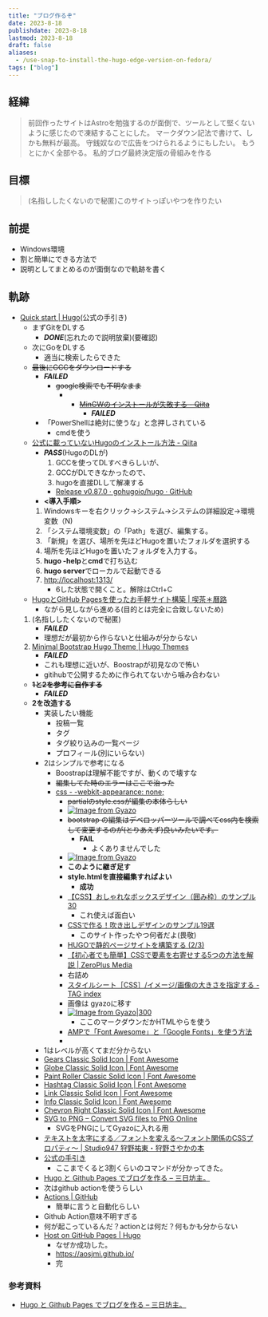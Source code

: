 ```yaml
---
title: "ブログ作るぞ"
date: 2023-8-18
publishdate: 2023-8-18
lastmod: 2023-8-18
draft: false
aliases:
  - /use-snap-to-install-the-hugo-edge-version-on-fedora/
tags: ["blog"]
---
```

## 経緯
> 前回作ったサイトはAstroを勉強するのが面倒で、ツールとして堅くないように感じたので凍結することにした。
> マークダウン記法で書けて、しかも無料が最高。
> 守銭奴なので広告をつけられるようにもしたい。
> もうとにかく全部やる。
> 私的ブログ最終決定版の骨組みを作る

## 目標
> (名指ししたくないので秘匿)このサイトっぽいやつを作りたい
## 前提
- Windows環境
- 割と簡単にできる方法で
- 説明としてまとめるのが面倒なので軌跡を書く
## 軌跡
- [Quick start | Hugo](https://gohugo.io/getting-started/quick-start/)(公式の手引き)
	- まずGitをDLする
		- ***DONE***(忘れたので説明放棄)(要確認)
	- 次にGoをDLする
		- 適当に検索したらできた
	- ~~最後にGCCをダウンロードする~~ 
		- ***FAILED***
			- ~~google検索でも不明なまま~~
				- - ~~[MinGWのインストールが失敗する - Qiita](https://qiita.com/kzrashi/items/4e0ab5949b69d4b333dd)~~
					-  ***FAILED***
		- 「PowerShellは絶対に使うな」と念押しされている
			- cmdを使う
	-  [公式に載っていないHugoのインストール方法 - Qiita](https://qiita.com/utibori1/items/46fde79958ec9202d6c4)
		-  ***PASS***(HugoのDLが)
			1. GCCを使ってDLすべきらしいが、
			2. GCCがDLできなかったので、
			3. hugoを直接DLして解凍する
			- [Release v0.87.0 · gohugoio/hugo · GitHub](https://github.com/gohugoio/hugo/releases/tag/v0.87.0)
		 - **<導入手順>**
		1. Windowsキーを右クリック→システム→システムの詳細設定→環境変数（N)
		2. 「システム環境変数」の「Path」を選び、編集する。
		3. 「新規」を選び、場所を先ほどHugoを置いたフォルダを選択する
		4. 場所を先ほどHugoを置いたフォルダを入力する。
		5. **hugo -help**と**cmd**で打ち込む
		6.  **hugo server**でローカルで起動できる
		7.  [http://localhost:1313/](http://localhost:1313/)
			- 6した状態で開くこと。解除はCtrl+C 
	- [HugoとGitHub Pagesを使ったお手軽サイト構築 | 喫茶＊曆路](https://koyomiji.com/log/72) 
		- ながら見しながら進める(目的とは完全に合致しないため)
	1. (名指ししたくないので秘匿)
		- ***FAILED***
		- 理想だが最初から作らないと仕組みが分からない 
	2. [Minimal Bootstrap Hugo Theme | Hugo Themes](https://themes.gohugo.io/themes/minimal-bootstrap-hugo-theme/#getting-help)
		- ***FAILED***
		- これも理想に近いが、Boostrapが初見なので怖い
		- gitihubで公開するために作られてないから噛み合わない
	- ~~**1と2を参考に自作する**~~
		- ***FAILED***
	- **2を改造する**
		- 実装したい機能
			- 投稿一覧
			- タグ
			- タグ絞り込みの一覧ページ
			- プロフィール(別にいらない)
		- 2はシンプルで参考になる
			- Boostrapは理解不能ですが、動くので壊すな
			- ~~編集してた時のエラーはここで治った~~
			- [css - -webkit-appearance: none;](https://stackoverflow.com/questions/47127201/webkit-appearance-none-not-working-for-button)
				- ~~partialのstyle.cssが編集の本体らしい~~
				- [![Image from Gyazo](https://i.gyazo.com/966c4b92052ac45045344cd1b1f9f6e6.png)](https://gyazo.com/966c4b92052ac45045344cd1b1f9f6e6)
				- ~~bootstrap の編集はデベロッパーツールで調べてcss内を検索して変更するのが(とりあえず)良いみたいです。~~
					- **FAIL**
						- よくありませんでした
				- [![Image from Gyazo](https://i.gyazo.com/d4ba6e35b9c38d4781a8ff2d3fc8058c.png)](https://gyazo.com/d4ba6e35b9c38d4781a8ff2d3fc8058c)
				- **このように継ぎ足す**
				- **style.htmlを直接編集すればよい**
					- **成功**
				- [【CSS】おしゃれなボックスデザイン（囲み枠）のサンプル30](https://saruwakakun.com/html-css/reference/box)
					- これ使えば面白い
				- [CSSで作る！吹き出しデザインのサンプル19選](https://saruwakakun.com/html-css/reference/speech-bubble)
					- このサイト作ったやつ何者だよ(畏敬)
				- [HUGOで静的ページサイトを構築する (2/3)](https://holywise.github.io/2016/12/how_to_add_pages_hugo_site/)
				- [【初心者でも簡単】CSSで要素を右寄せする5つの方法を解説 | ZeroPlus Media](https://zero-plus.io/media/css-right/#%E5%8F%B3%E5%AF%84%E3%81%9B%E3%81%A7%E6%A8%AA%E4%B8%A6%E3%81%B3)
				- 右詰め
				- [スタイルシート［CSS］/イメージ/画像の大きさを指定する - TAG index](https://www.tagindex.com/stylesheet/img/width_height.html)
				- 画像は gyazoに移す
				- [![Image from Gyazo|300](https://i.gyazo.com/4a691e15b4dd5a77054b93c84a4b8a4d.png)](https://gyazo.com/4a691e15b4dd5a77054b93c84a4b8a4d)
					- ここのマークダウンだかHTMLやらを使う
				- [AMPで「Font Awesome」と「Google Fonts」を使う方法](https://saruwakakun.com/html-css/reference/amp-font-awesome)
				- 
		- 1はレベルが高くてまだ分からない
		- [Gears Classic Solid Icon | Font Awesome](https://fontawesome.com/icons/gears?f=classic&s=solid)
		- [Globe Classic Solid Icon | Font Awesome](https://fontawesome.com/icons/globe?f=classic&s=solid)
		- [Paint Roller Classic Solid Icon | Font Awesome](https://fontawesome.com/icons/paint-roller?f=classic&s=solid)
		- [Hashtag Classic Solid Icon | Font Awesome](https://fontawesome.com/icons/hashtag?f=classic&s=solid)
		- [Link Classic Solid Icon | Font Awesome](https://fontawesome.com/icons/link?f=classic&s=solid)
		- [Info Classic Solid Icon | Font Awesome](https://fontawesome.com/icons/info?f=classic&s=solid)
		- [Chevron Right Classic Solid Icon | Font Awesome](https://fontawesome.com/icons/chevron-right?f=classic&s=solid)
		- [SVG to PNG – Convert SVG files to PNG Online](https://svgtopng.com/)
			- SVGをPNGにしてGyazoに入れる用
		- [テキストを太字にする／フォントを変える〜フォント関係のCSSプロパティ〜 | Studio947 狩野祐東・狩野さやかの本](https://book.studio947.net/article/663/)
		- [公式の手引き](https://gohugo.io/getting-started/quick-start/)
			- ここまでくると3割くらいのコマンドが分かってきた。
   		- [Hugo と Github Pages でブログを作る – 三日坊主。](https://sat8bit.github.io/posts/hugo-with-github-pages/)
		- 次はgithub actionを使うらしい
		- [Actions | GitHub](https://github.co.jp/features/actions)
			- 簡単に言うと自動化らしい
		- Github Action意味不明すぎる
		- 何が起こっているんだ？actionとは何だ？何もかも分からない
		- [Host on GitHub Pages | Hugo](https://gohugo.io/hosting-and-deployment/hosting-on-github/)
   			- なぜか成功した。
      		- https://aosjmi.github.io/
        	- 完
### 参考資料
- [Hugo と Github Pages でブログを作る – 三日坊主。](https://sat8bit.github.io/posts/hugo-with-github-pages/)
